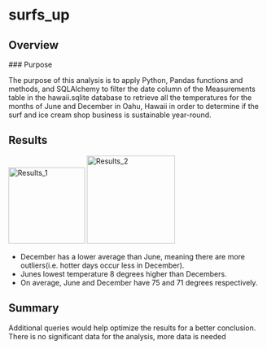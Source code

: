 # surfs_up

## Overview

### Purpose

The purpose of this analysis is to apply Python, Pandas functions and methods, and SQLAlchemy to filter the date column of the Measurements table in the hawaii.sqlite database to retrieve all the temperatures for the months of June and December in Oahu, Hawaii in order to determine if the surf and ice cream shop business is sustainable year-round.

## Results

<img width="150" alt="Results_1" src="https://user-images.githubusercontent.com/86029450/142342986-a7a2de59-e3a1-4e3f-8e32-b5d403680f0a.png">

<img width="173" alt="Results_2" src="https://user-images.githubusercontent.com/86029450/142343068-c9a96989-817e-4e42-a173-30eb307f3470.png">

- December has a lower average than June, meaning there are more outliers(i.e. hotter days occur less in December).
- Junes lowest temperature 8 degrees higher than Decembers.
- On average, June and December have 75 and 71 degrees respectively.

## Summary

Additional queries would help optimize the results for a better conclusion.
There is no significant data for the analysis, more data is needed
